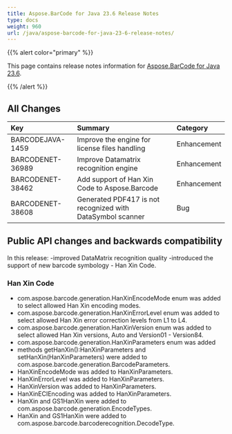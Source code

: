 ```yaml
---
title: Aspose.BarCode for Java 23.6 Release Notes
type: docs
weight: 960
url: /java/aspose-barcode-for-java-23-6-release-notes/
---
```


{{% alert color="primary" %}}

This page contains release notes information for [Aspose.BarCode for Java 23.6](https://downloads.aspose.com/barcode/java/new-releases/aspose.barcode-for-java-23.6/).

{{% /alert %}}
## **All Changes**

|**Key**|**Summary**|**Category**|
| :- | :- | :- |
|BARCODEJAVA-1459|Improve the engine for license files handling|Enhancement|
|BARCODENET-36989|Improve Datamatrix recognition engine|Enhancement|
|BARCODENET-38462|Add support of Han Xin Code to Aspose.Barcode|Enhancement|
|BARCODENET-38608|Generated PDF417 is not recognized with DataSymbol scanner|Bug|

## Public API changes and backwards compatibility

In this release:
 -improved DataMatrix recognition quality
 -introduced the support of new barcode symbology - Han Xin Code.

### Han Xin Code

- com.aspose.barcode.generation.HanXinEncodeMode enum was added to select allowed Han Xin encoding modes.
- com.aspose.barcode.generation.HanXinErrorLevel enum was added to select allowed Han Xin error correction levels from L1 to L4.
- com.aspose.barcode.generation.HanXinVersion enum was added to select allowed Han Xin versions, Auto and Version01 - Version84.
- com.aspose.barcode.generation.HanXinParameters enum was added
- methods getHanXin():HanXinParameters and setHanXin(HanXinParameters) were added to com.aspose.barcode.generation.BarcodeParameters.
- HanXinEncodeMode was added to HanXinParameters.
- HanXinErrorLevel was added to HanXinParameters.
- HanXinVersion was added to HanXinParameters.
- HanXinECIEncoding was added to HanXinParameters.
- HanXin and GS1HanXin were added to com.aspose.barcode.generation.EncodeTypes.
- HanXin and GS1HanXin were added to com.aspose.barcode.barcoderecognition.DecodeType.
